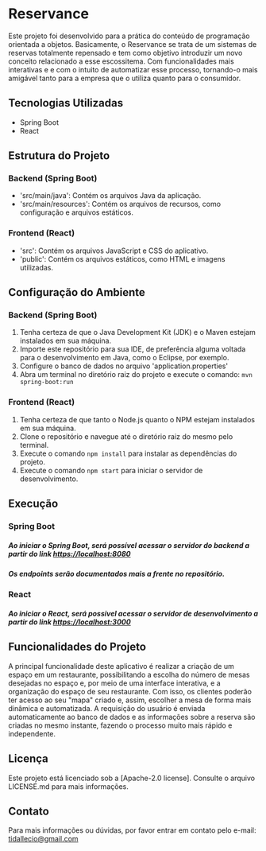 # Reservance
  Este projeto foi desenvolvido para a prática do conteúdo de programação orientada a objetos. Basicamente, o Reservance se trata de um sistemas de reservas totalmente repensado e tem como objetivo introduzir um novo conceito relacionado a esse escossitema. Com funcionalidades mais interativas e e com o intuito de automatizar esse processo, tornando-o mais amigável tanto para a empresa que o utiliza quanto para o consumidor.

## Tecnologias Utilizadas

* Spring Boot 
* React

## Estrutura do Projeto
### Backend (Spring Boot)
* 'src/main/java': Contém os arquivos Java da aplicação.
* 'src/main/resources': Contém os arquivos de recursos, como configuração e arquivos estáticos.

### Frontend (React)
* 'src': Contém os arquivos JavaScript e CSS do aplicativo.
* 'public': Contém os arquivos estáticos, como HTML e imagens utilizadas.

## Configuração do Ambiente 

### Backend (Spring Boot)
1. Tenha certeza de que o Java Development Kit (JDK) e o Maven estejam instalados em sua máquina.
2. Importe este repositório para sua IDE, de preferência alguma voltada para o desenvolvimento em Java, como o Eclipse, por exemplo.
3. Configure o banco de dados no arquivo 'application.properties'
4. Abra um terminal no diretório raiz do projeto e execute o comando: `mvn spring-boot:run`

### Frontend (React)
1. Tenha certeza de que tanto o Node.js quanto o NPM estejam instalados em sua máquina.
2. Clone o repositório e navegue até o diretório raiz do mesmo pelo terminal.
3. Execute o comando `npm install` para instalar as dependências do projeto.
4. Execute o comando `npm start` para iniciar o servidor de desenvolvimento.

## Execução

### Spring Boot
##### Ao iniciar o Spring Boot, será possível acessar o servidor do backend a partir do link <https://localhost:8080>
##### Os endpoints serão documentados mais a frente no repositório.

### React 
##### Ao iniciar o React, será possivel acessar o servidor de desenvolvimento a partir do link <https://localhost:3000>

## Funcionalidades do Projeto
A principal funcionalidade deste aplicativo é realizar a criação de um espaço em um restaurante, possibilitando a escolha do número de mesas desejadas no espaço e, por meio de uma interface interativa, e a organização do espaço de seu restaurante. Com isso, os clientes poderão ter acesso ao seu "mapa" criado e, assim, escolher a mesa de forma mais dinâmica e automatizada. A requisição do usuário é enviada automaticamente ao banco de dados e as informações sobre a reserva são criadas no mesmo instante, fazendo o processo muito mais rápido e independente.

## Licença 
Este projeto está licenciado sob a [Apache-2.0 license]. Consulte o arquivo LICENSE.md para mais informações.

## Contato
Para mais informações ou dúvidas, por favor entrar em contato pelo e-mail: tidallecio@gmail.com
